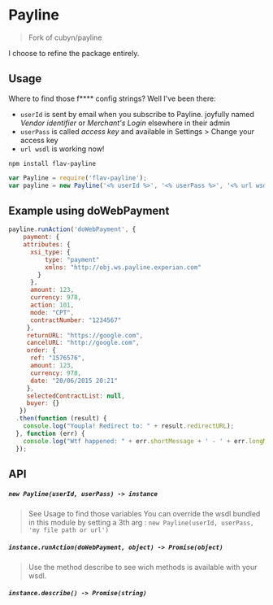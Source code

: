 # Payline
> Fork of cubyn/payline

I choose to refine the package entirely.

## Usage

Where to find those f**** config strings? Well I've been there:

- `userId` is sent by email when you subscribe to Payline. joyfully named _Vendor identifier_ or _Merchant's Login_ elsewhere in their admin
- `userPass` is called _access key_ and available in Settings > Change your access key
- `url wsdl` is working now!

```
npm install flav-payline
```

``` javascript
var Payline = require('flav-payline');
var payline = new Payline('<% userId %>', '<% userPass %>', '<% url wsdl (optional) %>');
```

## Example using doWebPayment

``` javascript
payline.runAction('doWebPayment', {
    payment: {
    attributes: {
      xsi_type: {
          type: "payment"
          xmlns: "http://obj.ws.payline.experian.com"
        }
      },
      amount: 123,
      currency: 978,
      action: 101,
      mode: "CPT",
      contractNumber: "1234567"
     },
     returnURL: "https://google.com",
     cancelURL: "http://google.com",
     order: {
      ref: "1576576",
      amount: 123,
      currency: 978,
      date: "20/06/2015 20:21"
     },
     selectedContractList: null,
     buyer: {}
   })
  .then(function (result) {
    console.log("Youpla! Redirect to: " + result.redirectURL);
  }, function (err) {
    console.log("Wtf happened: " + err.shortMessage + ' - ' + err.longMessage);
  });
```

## API

##### `new Payline(userId, userPass) -> instance`
> See Usage to find those variables
> You can override the wsdl bundled in this module by setting a 3th arg : `new Payline(userId, userPass, 'my file path or url')`

##### `instance.runAction(doWebPayment, object) -> Promise(object)`
> Use the method describe to see wich methods is available with your wsdl.

##### `instance.describe() -> Promise(string)`
